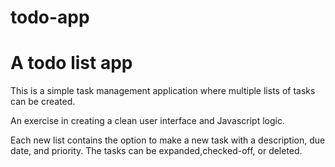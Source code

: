 # todo-app

# A todo list app

This is a simple task management application where multiple lists of tasks can be created.

An exercise in creating a clean user interface and Javascript logic.

Each new list contains the option to make a new task with a description, due date, and priority. The tasks can be expanded,checked-off, or deleted.